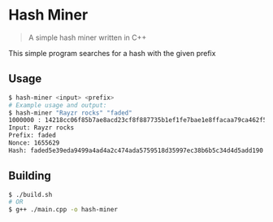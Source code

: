 # Hash Miner
> A simple hash miner written in C++

This simple program searches for a hash with the given prefix

## Usage
```bash
$ hash-miner <input> <prefix>
# Example usage and output:
$ hash-miner "Rayzr rocks" "faded"
1000000 : 14218cc06f85b7ae8acd23cf8f887735b1ef1fe7bae1e8ffacaa79ca462f5923
Input: Rayzr rocks
Prefix: faded
Nonce: 1655629
Hash: faded5e39eda9499a4ad4a2c474ada5759518d35997ec38b6b5c34d4d5add190
```

## Building
```bash
$ ./build.sh
# OR
$ g++ ./main.cpp -o hash-miner
```
